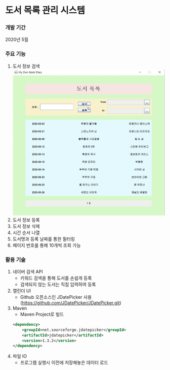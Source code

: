 # 도서 목록 관리 시스템

### 개발 기간 
2020년 5월

### 주요 기능
1. 도서 정보 검색
    <img width=600 src="img/1.png"/>
1. 도서 정보 등록
1. 도서 정보 삭제
1. 시간 순서 나열
1. 도서명과 등록 날짜를 통한 필터링
1. 페이지 번호를 통해 10개씩 조회 가능

### 활용 기술
1. 네이버 검색 API
    - 키워드 검색을 통해 도서를 손쉽게 등록
    - 검색되지 않는 도서는 직접 입력하여 등록
1. 캘린더 UI
    - Github 오픈소스인 JDatePicker 사용 (https://github.com/JDatePicker/JDatePicker.git)
1. Maven
    - Maven Project로 빌드
    ```xml
    <dependency>
    	<groupId>net.sourceforge.jdatepicker</groupId>
    	<artifactId>jdatepicker</artifactId>
    	<version>1.3.2</version>
    </dependency>
    ```
1. 파일 IO
    - 프로그램 실행시 이전에 저장해놓은 데이터 로드
    
